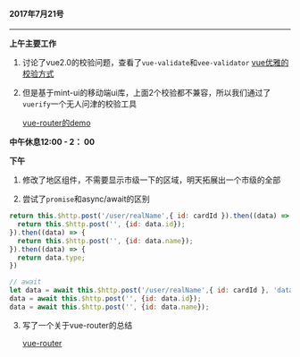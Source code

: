 #### 2017年7月21号

----

**上午主要工作**

1. 讨论了vue2.0的校验问题，查看了`vue-validate`和`vee-validator` [vue优雅的校验方式](https://www.zhihu.com/question/37099220)

2. 但是基于mint-ui的移动端ui库，上面2个校验都不兼容，所以我们通过了`vuerify`一个无人问津的校验工具

   [vue-router的demo](https://github.com/huangchucai/vue-router)



**中午休息12:00 - 2： 00**

**下午**

1. 修改了地区组件，不需要显示市级一下的区域，明天拓展出一个市级的全部

2.  尝试了`promise`和async/await的区别

   ```javascript
   return this.$http.post('/user/realName',{ id: cardId }).then((data) => {
     return this.$http.post('', {id: data.id});
   }).then((data) => {
     return this.$http.post('', {id: data.name});
   }).then((data) => {
     return data.type;
   })

   // await
   let data = await this.$http.post('/user/realName',{ id: cardId }, 'data');
   data = await this.$http.post('', {id: data.id});
   data = await this.$http.post('', {id: data.name});
   ```

3. 写了一个关于vue-router的总结

   [vue-router](https://github.com/huangchucai/My-Note-Blog/issues/19)


